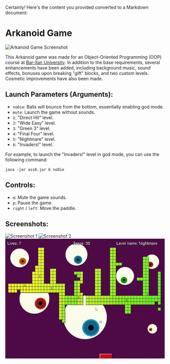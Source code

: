 Certainly! Here's the content you provided converted to a Markdown document:
# Arkanoid Game

![Arkanoid Game Screenshot](screenshots/screenshot1.jpg)

This Arkanoid game was made for an Object-Oriented Programming (OOP) course at [Bar-Ilan University](https://github.com/ariecattan/biuoop2021/wiki). In addition to the base requirements, several enhancements have been added, including background music, sound effects, bonuses upon breaking "gift" blocks, and two custom levels. Cosmetic improvements have also been made.

## Launch Parameters (Arguments):

- `noDie`: Balls will bounce from the bottom, essentially enabling god mode.
- `mute`: Launch the game without sounds.
- `1`: "Direct Hit" level.
- `2`: "Wide Easy" level.
- `3`: "Green 3" level.
- `4`: "Final Four" level.
- `5`: "Nightmare" level.
- `6`: "Invaders!" level.

For example, to launch the "Invaders!" level in god mode, you can use the following command:

```shell
java -jar ass6.jar 6 noDie
```

## Controls:

- `m`: Mute the game sounds.
- `p`: Pause the game.
- `right` / `left`: Move the paddle.

## Screenshots:

![Screenshot 1](screenshots/screenshot2.jpg)
![Screenshot 2](screenshots/screenshot3.jpg)
![Screenshot 3](screenshots/nightmare.gif)
```
